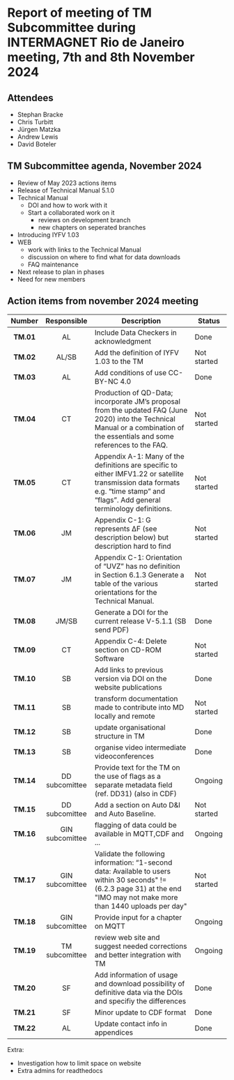 # Report of meeting of TM Subcommittee during INTERMAGNET Rio de Janeiro meeting, 7th and 8th  November 2024

## Attendees
- Stephan Bracke
- Chris Turbitt
- Jürgen Matzka
- Andrew Lewis
- David Boteler

## TM Subcommittee agenda, November 2024

* Review of May 2023 actions items 
* Release of Technical Manual 5.1.0 
* Technical Manual 
  * DOI and how to work with it 
  * Start a collaborated work on it 
    * reviews on development branch
    * new chapters on seperated branches
*  Introducing IYFV 1.03
* WEB
  * work with links to the Technical Manual
  * discussion on where to find what for data downloads 
  * FAQ maintenance
* Next release to plan in phases
* Need for new members



## Action items from november 2024 meeting 

|  Number   |   Responsible   | Description                                                                                                                                                                      | Status      |
|:---------:|:---------------:|----------------------------------------------------------------------------------------------------------------------------------------------------------------------------------|-------------|
| **TM.01** |       AL        | Include Data Checkers  in acknowledgment                                                                                                                                         | Done        |
| **TM.02** |      AL/SB      | Add the definition of IYFV 1.03 to the TM                                                                                                                                        | Not started |
| **TM.03** |       AL        | Add conditions of use CC-BY-NC 4.0                                                                                                                                               | Done         |
| **TM.04** |       CT        | Production of QD-Data; incorporate JM’s proposal from the updated FAQ (June 2020) into the Technical Manual or a combination of the essentials and some references to the FAQ.   | Not started |
| **TM.05** |       CT        | Appendix A-1: Many of the definitions are specific to either IMFV1.22 or satellite transmission data formats e.g. “time stamp” and “flags”. Add general terminology definitions. | Not started |
| **TM.06** |       JM        | Appendix C-1: G represents ΔF (see description below) but description hard to find                                                                                               | Not started |
| **TM.07** |       JM        | Appendix C-1: Orientation of “UVZ” has no definition in Section 6.1.3 Generate a table of the various orientations for the Technical Manual.                                     | Not started |
| **TM.08** |      JM/SB      | Generate a DOI for the current release V-5.1.1  (SB send PDF)                                                                                                                    | Done        |
| **TM.09** |       CT        | Appendix C-4: Delete section on CD-ROM Software                                                                                                                                  | Not started |
| **TM.10** |       SB        | Add links to previous version via DOI on the website publications                                                                                                                | Done        |
| **TM.11** |       SB        | transform documentation made to contribute into MD locally and remote                                                                                                            | Not started |
| **TM.12** |       SB        | update organisational structure in TM                                                                                                                                            | Done        |
| **TM.13** |       SB        | organise video intermediate videoconferences                                                                                                                                     | Done        |
| **TM.14** | DD subcomittee  | Provide text for the TM on the use of flags as a separate metadata field (ref. DD31) (also in CDF)                                                                               | Ongoing     |
| **TM.15** | DD subcomittee  | Add a section on Auto D&I and Auto Baseline.                                                                                                                                     | Not started |
| **TM.16** | GIN subcomittee | flagging of data could be available in MQTT,CDF and ...                                                                                                                          | Ongoing     |
| **TM.17** | GIN subcomittee | Validate the following information: “1-second data: Available to users within 30 seconds" != (6.2.3 page 31) at the end "IMO may not make more than 1440 uploads per day"        | Not started |
| **TM.18** | GIN subcomittee | Provide input for  a chapter on MQTT                                                                                                                                             | Ongoing     |
| **TM.19** | TM subcomittee  | review web site and suggest needed corrections and better integration with TM                                                                                                    | Ongoing     |
| **TM.20** |       SF        | Add information of usage and download possibility of definitive data via the DOIs and specifiy   the differences                                                                 | Done        |
| **TM.21** |       SF        | Minor update to CDF format                                                                                                                                                       | Done        |
| **TM.22** |       AL        | Update contact info in appendices                                                                                                                                                | Done |

Extra:

* Investigation how to limit space on website
* Extra admins for readthedocs


